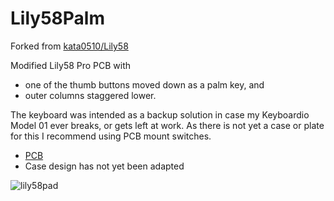 # Lily58Palm
Forked from [kata0510/Lily58](https://github.com/kata0510/Lily58)

Modified Lily58 Pro PCB with
- one of the thumb buttons moved down as a palm key, and
- outer columns staggered lower.

The keyboard was intended as a backup solution in case my Keyboardio Model 01 ever breaks,
or gets left at work. As there is not yet a case or plate for this I recommend using PCB
mount switches.

- [PCB](https://github.com/mheister/Lily58Palm/tree/master/Pro/PCB)
- Case design has not yet been adapted

![lily58pad](https://user-images.githubusercontent.com/12217662/165830137-303704ae-e372-44e3-b82b-3f3f7fb77a83.jpg)
